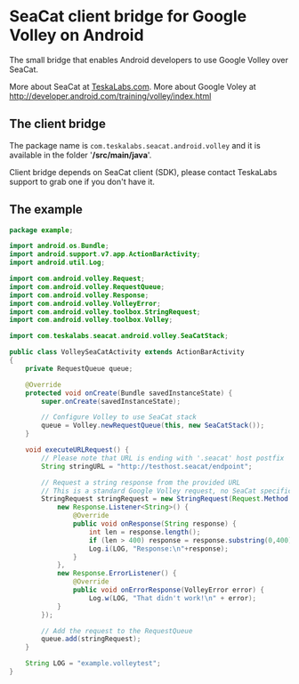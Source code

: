 # SeaCat client bridge for Google Volley on Android

The small bridge that enables Android developers to use Google Volley over SeaCat.

More about SeaCat at [TeskaLabs.com](http://teskalabs.com/).
More about Google Voley at http://developer.android.com/training/volley/index.html

## The client bridge

The package name is `com.teskalabs.seacat.android.volley` and it is available in the folder '**/src/main/java**'.

Client bridge depends on SeaCat client (SDK), please contact TeskaLabs support to grab one if you don't have it.

## The example

```java
package example;

import android.os.Bundle;
import android.support.v7.app.ActionBarActivity;
import android.util.Log;

import com.android.volley.Request;
import com.android.volley.RequestQueue;
import com.android.volley.Response;
import com.android.volley.VolleyError;
import com.android.volley.toolbox.StringRequest;
import com.android.volley.toolbox.Volley;

import com.teskalabs.seacat.android.volley.SeaCatStack;

public class VolleySeaCatActivity extends ActionBarActivity
{
    private RequestQueue queue;

    @Override
    protected void onCreate(Bundle savedInstanceState) {
        super.onCreate(savedInstanceState);

        // Configure Volley to use SeaCat stack
        queue = Volley.newRequestQueue(this, new SeaCatStack());
    }

    void executeURLRequest() {
        // Please note that URL is ending with '.seacat' host postfix
        String stringURL = "http://testhost.seacat/endpoint";

        // Request a string response from the provided URL
        // This is a standard Google Volley request, no SeaCat specific changes are needed
        StringRequest stringRequest = new StringRequest(Request.Method.GET, stringURL,
            new Response.Listener<String>() {
                @Override
                public void onResponse(String response) {
                    int len = response.length();
                    if (len > 400) response = response.substring(0,400);
                    Log.i(LOG, "Response:\n"+response);
                }
            },
            new Response.ErrorListener() {
                @Override
                public void onErrorResponse(VolleyError error) {
                    Log.w(LOG, "That didn't work!\n" + error);
            }
        });

        // Add the request to the RequestQueue
        queue.add(stringRequest);
    }

    String LOG = "example.volleytest";
}
```

